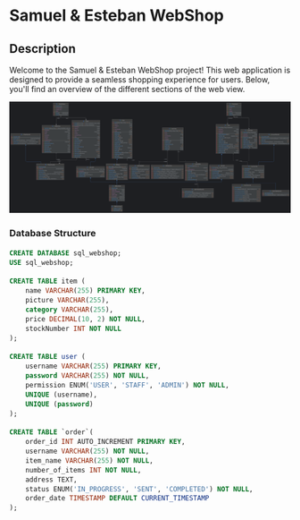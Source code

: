 # Samuel & Esteban WebShop

## Description
Welcome to the Samuel & Esteban WebShop project! This web application is designed to provide a seamless shopping experience for users. Below, you'll find an overview of the different sections of the web view.

![Alt text](repoImage/java.png)

### Database Structure
```sql
CREATE DATABASE sql_webshop;
USE sql_webshop;

CREATE TABLE item (
    name VARCHAR(255) PRIMARY KEY,
    picture VARCHAR(255),
    category VARCHAR(255),
    price DECIMAL(10, 2) NOT NULL,
    stockNumber INT NOT NULL
);

CREATE TABLE user (
    username VARCHAR(255) PRIMARY KEY,
    password VARCHAR(255) NOT NULL,
    permission ENUM('USER', 'STAFF', 'ADMIN') NOT NULL,
    UNIQUE (username),
    UNIQUE (password)
);

CREATE TABLE `order`(
    order_id INT AUTO_INCREMENT PRIMARY KEY,
    username VARCHAR(255) NOT NULL,
    item_name VARCHAR(255) NOT NULL,
    number_of_items INT NOT NULL,
    address TEXT,
    status ENUM('IN_PROGRESS', 'SENT', 'COMPLETED') NOT NULL,
    order_date TIMESTAMP DEFAULT CURRENT_TIMESTAMP
);
